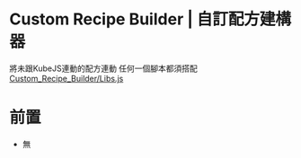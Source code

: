 # Custom Recipe Builder | 自訂配方建構器 

將未跟KubeJS連動的配方連動
任何一個腳本都須搭配 [Custom_Recipe_Builder/Libs.js](./server_scripts/Custom_Recipe_Builder/Libs.js)

# 前置

- 無